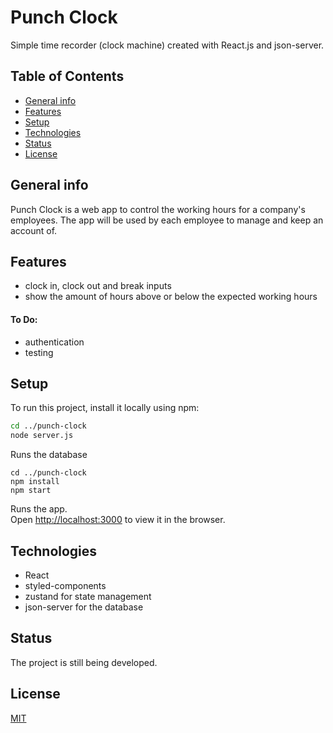 # Punch Clock

Simple time recorder (clock machine) created with React.js and json-server.

## Table of Contents

- [General info](#general-info)
- [Features](#features)
- [Setup](#setup)
- [Technologies](#technologies)
- [Status](#status)
- [License](#license)


## General info

Punch Clock is a web app to control the working hours for a company's employees. The app will be used by each employee to manage and keep an account of. 


## Features

- clock in, clock out and break inputs
- show the amount of hours above or below the expected working hours

#### To Do:

- authentication
- testing


## Setup

To run this project, install it locally using npm: 

```bash
cd ../punch-clock
node server.js
```

Runs the database

```npm start
cd ../punch-clock
npm install
npm start
```
Runs the app.\
Open [http://localhost:3000](http://localhost:3000) to view it in the browser.



## Technologies

- React
- styled-components
- zustand for state management
- json-server for the database


## Status

The project is still being developed.


## License

[MIT](https://choosealicense.com/licenses/mit/)
